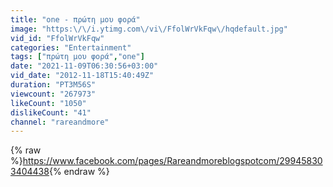 ```yaml
---
title: "one - πρώτη μου φορά"
image: "https:\/\/i.ytimg.com\/vi\/FfolWrVkFqw\/hqdefault.jpg"
vid_id: "FfolWrVkFqw"
categories: "Entertainment"
tags: ["πρώτη μου φορά","one"]
date: "2021-11-09T06:30:56+03:00"
vid_date: "2012-11-18T15:40:49Z"
duration: "PT3M56S"
viewcount: "267973"
likeCount: "1050"
dislikeCount: "41"
channel: "rareandmore"
---
```

{% raw %}<a rel="nofollow" target="blank" href="https://www.facebook.com/pages/Rareandmoreblogspotcom/299458303404438">https://www.facebook.com/pages/Rareandmoreblogspotcom/299458303404438</a>{% endraw %}
